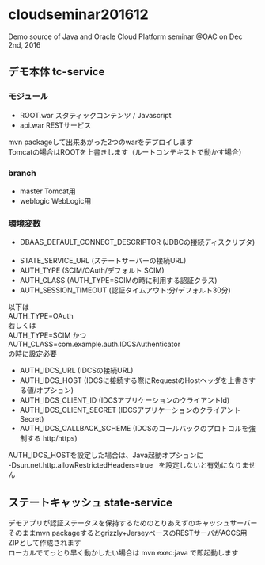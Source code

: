 # cloudseminar201612
Demo source of Java and Oracle Cloud Platform seminar @OAC on Dec 2nd, 2016 

## デモ本体 tc-service

### モジュール
* ROOT.war スタティックコンテンツ / Javascript
* api.war RESTサービス

mvn packageして出来あがった2つのwarをデプロイします  
Tomcatの場合はROOTを上書きします（ルートコンテキストで動かす場合）

### branch
* master Tomcat用
* weblogic WebLogic用


### 環境変数
* DBAAS_DEFAULT_CONNECT_DESCRIPTOR (JDBCの接続ディスクリプタ)  
* STATE_SERVICE_URL (ステートサーバーの接続URL)  
* AUTH_TYPE (SCIM/OAuth/デフォルト SCIM)  
* AUTH_CLASS (AUTH_TYPE=SCIMの時に利用する認証クラス)  
* AUTH_SESSION_TIMEOUT (認証タイムアウト:分/デフォルト30分)  

以下は  
AUTH_TYPE=OAuth  
若しくは  
AUTH_TYPE=SCIM かつ AUTH_CLASS=com.example.auth.IDCSAuthenticator  
の時に設定必要  
* AUTH_IDCS_URL (IDCSの接続URL)  
* AUTH_IDCS_HOST (IDCSに接続する際にRequestのHostヘッダを上書きする値/オプション)  
* AUTH_IDCS_CLIENT_ID (IDCSアプリケーションのクライアントId)  
* AUTH_IDCS_CLIENT_SECRET (IDCSアプリケーションのクライアントSecret)  
* AUTH_IDCS_CALLBACK_SCHEME (IDCSのコールバックのプロトコルを強制する http/https)  

AUTH_IDCS_HOSTを設定した場合は、Java起動オプションに  
-Dsun.net.http.allowRestrictedHeaders=true  
を設定しないと有効になりません

## ステートキャッシュ state-service

デモアプリが認証ステータスを保持するためのとりあえずのキャッシュサーバー   
そのままmvn packageするとgrizzly+JerseyベースのRESTサーバがACCS用ZIPとして作成されます  
ローカルでてっとり早く動かしたい場合は mvn exec:java で即起動します
